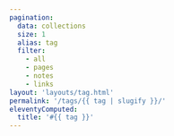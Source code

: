 ```yaml
---
pagination:
  data: collections
  size: 1
  alias: tag
  filter:
    - all
    - pages
    - notes
    - links
layout: 'layouts/tag.html'
permalink: '/tags/{{ tag | slugify }}/'
eleventyComputed:
  title: '#{{ tag }}'
---
```

